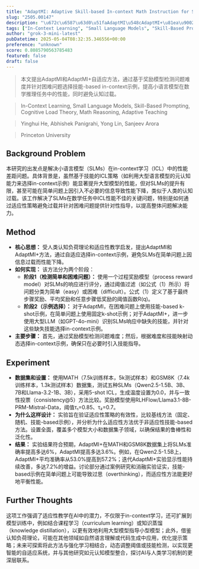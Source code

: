 ```yaml
---
title: "AdaptMI: Adaptive Skill-based In-context Math Instruction for Small Language Models"
slug: "2505.00147"
description: "\u672c\u6587\u63d0\u51faAdaptMI\u548cAdaptMI+\u81ea\u9002\u5e94\u65b9\u6cd5\uff0c\u901a\u8fc7\u57fa\u4e8e\u5956\u52b1\u6a21\u578b\u68c0\u6d4b\u95ee\u9898\u96be\u5ea6\u5e76\u9488\u5bf9\u56f0\u96be\u95ee\u9898\u9009\u62e9\u6280\u80fd-based in-context\u793a\u4f8b\uff0c\u63d0\u9ad8\u5c0f\u8bed\u8a00\u6a21\u578b\u5728\u6570\u5b66\u63a8\u7406\u4efb\u52a1\u4e2d\u7684\u6027\u80fd\uff0c\u540c\u65f6\u907f\u514d\u8ba4\u77e5\u8fc7\u8f7d\u3002"
tags: ["In-Context Learning", "Small Language Models", "Skill-Based Prompting", "Cognitive Load Theory", "Math Reasoning", "Adaptive Teaching"]
author: "grok-3-mini-latest"
pubDatetime: 2025-05-04T08:32:35.346556+00:00
preference: "unknown"
score: 0.8085790563785483
featured: false
draft: false
---
```


> 本文提出AdaptMI和AdaptMI+自适应方法，通过基于奖励模型检测问题难度并针对困难问题选择技能-based in-context示例，提高小语言模型在数学推理任务中的性能，同时避免认知过载。

> In-Context Learning, Small Language Models, Skill-Based Prompting, Cognitive Load Theory, Math Reasoning, Adaptive Teaching 

> Yinghui He, Abhishek Panigrahi, Yong Lin, Sanjeev Arora

> Princeton University 

## Background Problem

本研究的出发点是解决小语言模型（SLMs）在in-context学习（ICL）中的性能差距问题。具体背景是，虽然基于技能的ICL策略（如利用大型语言模型的元认知能力来选择in-context示例）能显著提升大型模型的性能，但对SLMs的提升有限，甚至可能在简单问题上因引入不必要的信息导致性能下降，类似于人类的认知过载。该工作解决了SLMs在数学任务中ICL性能不佳的关键问题，特别是如何通过适应性策略避免过载并针对困难问题提供针对性指导，以提高整体问题解决能力。

## Method

* **核心思想：** 受人类认知负荷理论和适应性教学启发，提出AdaptMI和AdaptMI+方法，通过自适应选择in-context示例，避免SLMs在简单问题上因信息过载而性能下降。
* **如何实现：** 该方法分为两个阶段：
  - **阶段1（检测简单和困难问题）：** 使用一个过程奖励模型（process reward model）对SLMs的响应进行评分，通过阈值过滤（如公式（1）所示）将问题分类为简单（easy）或困难（difficult）。公式（1）定义了基于最终步骤奖励、平均奖励和任意步骤低奖励的阈值函数R(q)。
  - **阶段2（示例选择）：** 对于AdaptMI，在困难问题上使用技能-based k-shot示例，在简单问题上使用固定k-shot示例；对于AdaptMI+，进一步使用大型LLM（如GPT-4o-mini）识别SLMs响应中缺失的技能，并针对这些缺失技能选择in-context示例。
* **主要步骤：** 首先，通过奖励模型检测问题难度；然后，根据难度和技能映射动态选择in-context示例，确保只在必要时引入技能指导。

## Experiment

* **数据集和设置：** 使用MATH（7.5k训练样本，5k测试样本）和GSM8K（7.4k训练样本，1.3k测试样本）数据集，测试五种SLMs（Qwen2.5-1.5B、3B、7B和Llama-3.2-1B、3B），采用5-shot ICL，生成温度设置为0.0，并与一致性投票（consistency@5）方法比较。奖励模型使用RLHFlow/Llama3.1-8B-PRM-Mistral-Data，阈值τ₁=0.85、τ₂=0.7。
* **为什么这样设计：** 实验旨在验证适应性策略的有效性，比较基线方法（固定、随机、技能-based示例），并分析为什么适应性方法优于非适应性技能-based方法。设置全面，覆盖多个模型大小和数据集子领域，以确保结果的鲁棒性和泛化性。
* **结果：** 实验结果符合预期，AdaptMI+在MATH和GSM8K数据集上将SLMs准确率提高多达6%，AdaptMI提高多达3.6%。例如，在Qwen2.5-1.5B上，AdaptMI+平均准确率从53.0%提高到57.2%；迭代AdaptMI+实验显示性能持续改善，多达7.2%的增益。讨论部分通过案例研究和消融实验证实，技能-based示例在简单问题上可能导致过思（overthinking），而适应性方法能更好地平衡性能。

## Further Thoughts 

这项工作强调了适应性教学在AI中的潜力，不仅限于in-context学习，还可扩展到模型训练中，例如结合课程学习（curriculum learning）或知识蒸馏（knowledge distillation），以更有效地利用大型模型指导小型模型；此外，借鉴认知负荷理论，可能在其他领域如自然语言理解或代码生成中应用，优化提示策略；未来可探索将此方法与强化学习相结合，动态调整阈值或技能检测，以实现更智能的自适应系统，并与其他研究如元认知模型整合，探讨AI与人类学习机制的更深层联系。